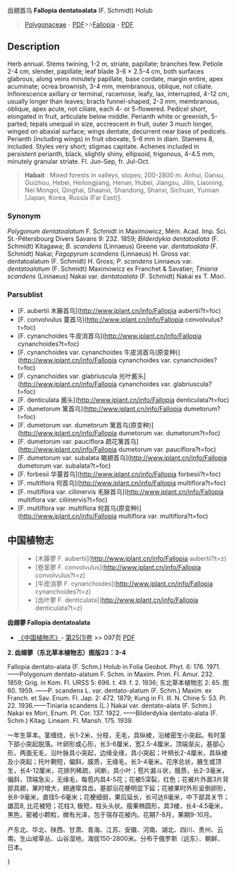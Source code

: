 齿翅首乌 **Fallopia dentatoalata** (F. Schmidt) Holub

> [Polygonaceae](http://www.iplant.cn/info/Polygonaceae?t=foc) - [PDF](http://www.iplant.cn/foc/pdf/Polygonaceae.pdf)>>[Fallopia](http://www.iplant.cn/info/Fallopia?t=foc) - [PDF](http://www.iplant.cn/foc/pdf/Fallopia.pdf)

## Description

Herb annual. Stems twining, 1-2 m, striate, papillate; branches few. Petiole 2-4 cm, slender, papillate; leaf blade 3-6 × 2.5-4 cm, both surfaces glabrous, along veins minutely papillate, base cordate, margin entire, apex acuminate; ocrea brownish, 3-4 mm, membranous, oblique, not ciliate. Inflorescence axillary or terminal, racemose, leafy, lax, interrupted, 4-12 cm, usually longer than leaves; bracts funnel-shaped, 2-3 mm, membranous, oblique, apex acute, not ciliate, each 4- or 5-flowered. Pedicel short, elongated in fruit, articulate below middle. Perianth white or greenish, 5-parted; tepals unequal in size, accrescent in fruit, outer 3 much longer, winged on abaxial surface; wings dentate, decurrent near base of pedicels. Perianth (including wings) in fruit obovate, 5-6 mm in diam. Stamens 8, included. Styles very short; stigmas capitate. Achenes included in persistent perianth, black, slightly shiny, ellipsoid, trigonous, 4-4.5 mm, minutely granular striate. Fl. Jun-Sep, fr. Jul-Oct.

> **Habait** : 
> Mixed forests in valleys, slopes; 200-2800 m. Anhui, Gansu, Guizhou, Hebei, Heilongjiang, Henan, Hubei, Jiangsu, Jilin, Liaoning, Nei Mongol, Qinghai, Shaanxi, Shandong, Shanxi, Sichuan, Yunnan [Japan, Korea, Russia (Far East)].

### Synonym
*Polygonum* *dentatoalatum* F. Schmidt in Maximowicz, Mém. Acad. Imp. Sci. St.-Pétersbourg Divers Savans 9: 232. 1859; *Bilderdykia* *dentatoalata* (F. Schmidt) Kitagawa; *B*. *scandens* (Linnaeus) Greene var. *dentatoalata* (F. Schmidt) Nakai; *Fagopyrum* *scandens* (Linnaeus) H. Gross var. dentatoalatum (F. Schmidt) H. Gross; *P*. *scandens* Linnaeus var. *dentatoalatum* (F. Schmidt) Maximowicz ex Franchet & Savatier; *Tiniaria* *scandens* (Linnaeus) Nakai var. *dentatoalata* (F. Schmidt) Nakai ex T. Mori.

### Parsublist

* [F.  aubertii  木藤首乌](http://www.iplant.cn/info/Fallopia aubertii?t=foc)
* [F.  convolvulus  蔓首乌](http://www.iplant.cn/info/Fallopia convolvulus?t=foc)
* [F.  cynanchoides  牛皮消首乌](http://www.iplant.cn/info/Fallopia cynanchoides?t=foc)
* [F.  cynanchoides var. cynanchoides  牛皮消首乌(原变种)](http://www.iplant.cn/info/Fallopia cynanchoides var. cynanchoides?t=foc)
* [F.  cynanchoides var. glabriuscula  光叶酱头](http://www.iplant.cn/info/Fallopia cynanchoides var. glabriuscula?t=foc)
* [F.  denticulata  酱头](http://www.iplant.cn/info/Fallopia denticulata?t=foc)
* [F.  dumetorum  篱首乌](http://www.iplant.cn/info/Fallopia dumetorum?t=foc)
* [F.  dumetorum var. dumetorum  篱首乌(原变种)](http://www.iplant.cn/info/Fallopia dumetorum var. dumetorum?t=foc)
* [F.  dumetorum var. pauciflora  疏花篱首乌](http://www.iplant.cn/info/Fallopia dumetorum var. pauciflora?t=foc)
* [F.  dumetorum var. subalata  略翅首乌](http://www.iplant.cn/info/Fallopia dumetorum var. subalata?t=foc)
* [F.  forbesii  华蔓首乌](http://www.iplant.cn/info/Fallopia forbesii?t=foc)
* [F.  multiflora  何首乌](http://www.iplant.cn/info/Fallopia multiflora?t=foc)
* [F.  multiflora var. ciliinervis  毛脉首乌](http://www.iplant.cn/info/Fallopia multiflora var. ciliinervis?t=foc)
* [F.  multiflora var. multiflora  何首乌(原变种)](http://www.iplant.cn/info/Fallopia multiflora var. multiflora?t=foc)

## 中国植物志

> * [木藤蓼  F.  aubertii](http://www.iplant.cn/info/Fallopia aubertii?t=z)
> * [卷茎蓼  F.  convolvulus](http://www.iplant.cn/info/Fallopia convolvulus?t=z)
> * [牛皮消蓼  F.  cynanchoides](http://www.iplant.cn/info/Fallopia cynanchoides?t=z)
> * [齿叶蓼  F.  denticulata](http://www.iplant.cn/info/Fallopia denticulata?t=z)

**齿翅蓼 Fallopia dentatoalata**

* [《中国植物志》](http://www.iplant.cn/frps)- [第25(1)卷](http://www.iplant.cn/frps/vol/25(1)) >> 097页 [PDF](http://www.iplant.cn/frps/pdf/25(1)/097.pdf)

**2. 齿翅蓼（东北草本植物志）图版23：3-4**

Fallopia dentato-alata (F. Schm.) Holub in Folia Geobot. Phyt. 6: 176. 1971. ——Polygonum dentato-alatum F. Schm. in Maxim. Prim. Fl. Amur. 232. 1859; Grig. in Kom. Fl. URSS 5: 696. t. 49. f. 2. 1936; 东北草本植物志 2: 65. 图60. 1959. ——P. scandens L. var. dentato-alatum (F. Schm.) Maxim. ex Franch. et Sav. Enum. Fl. Jap. 2: 472. 1879; Kung in Fl. Ill. N. Chine 5: 53. Pl. 22. 1936.——Tiniaria scandens (L.) Nakai var. dentato-alata (F. Schm.) Nakai ex Mori, Enum. Pl. Cor. 137. 1922. ——Bilderdykia dentato-alata (F. Schm.) Kitag. Lineam. Fl. Mansh. 175. 1939.

一年生草本。茎缠绕，长1-2米，分枝，无毛，具纵棱，沿棱密生小突起。有时茎下部小突起脱落。叶卵形或心形，长3-6厘米，宽2.5-4厘米，顶端渐尖，基部心形，两面无毛，沿叶脉具小突起，边缘全缘，具小突起；叶柄长2-4厘米，具纵棱及小突起；托叶鞘短，偏斜，膜质，无缘毛，长3-4毫米。花序总状，腋生或顶生，长4-12厘米，花排列稀疏，间断，具小叶；苞片漏斗状，膜质，长2-3毫米，偏斜，顶端急尖，无缘毛，每苞内具4-5花；花被5深裂，红色；花被片外面3片背部具翅，果时增大，翅通常具齿，基部沿花梗明显下延；花被果时外形呈倒卵形，长8-9毫米，直径5-6毫米；花梗细弱，果后延长，长可达6毫米，中下部具关节；雄蕊8, 比花被短；花柱3, 极短，柱头头状。瘦果椭圆形，具3棱，长4-4.5毫米，黑色，密被小颗粒，微有光泽，包于宿存花被内。花期7-8月，果期9-10月。

产东北、华北、陕西、甘肃、青海、江苏、安徽、河南、湖北、四川、贵州、云南。生山坡草丛、山谷湿地，海拔150-2800米。分布于俄罗斯（远东）、朝鲜、日本。

}